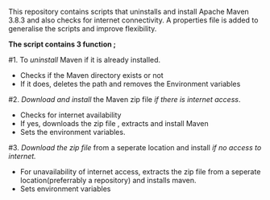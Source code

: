 This repository contains scripts that uninstalls and install Apache Maven 3.8.3 and also checks for internet connectivity.
A properties file is added to generalise the scripts and improve flexibility.

<b>The script contains 3 function ;</b>

#1. To <i>uninstall</i> Maven if it is already installed.
- Checks if the Maven directory exists or not
- If it does, deletes  the path and removes the Environment variables

#2. <i>Download and install</i> the Maven zip file <i>if there is internet access</i>.
- Checks for internet availability
- If yes, downloads the zip file , extracts and install Maven
- Sets the environment variables.

#3. <i>Download the zip file</i> from a seperate location and install <i>if no access to internet.</i>
- For unavailability of internet access, extracts the zip file from a seperate location(preferrably a repository) and installs maven.
- Sets environment variables

